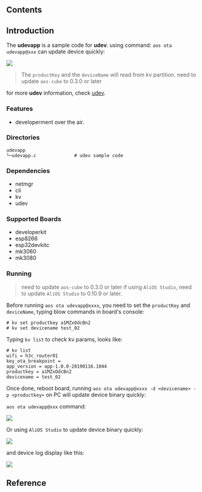 ## Contents

## Introduction

The **udevapp** is a sample code for **udev**. using command: `aos ota udevapp@xxx` can update device quickly:

![](https://img.alicdn.com/tfs/TB1GINADwTqK1RjSZPhXXXfOFXa-919-571.gif)

> The `productKey` and the `deviceName` will read from kv partition.
> need to update `aos-cube` to 0.3.0 or later

for more **udev** information, check [udev](../../middleware/uagent/udev).

### Features

- developerment over the air.

### Directories

```
udevapp
└─udevapp.c              # udev sample code
```

### Dependencies

- netmgr
- cli
- kv
- udev

### Supported Boards

- developerkit
- esp8266
- esp32devkitc
- mk3060
- mk3080

### Running

> need to update `aos-cube` to 0.3.0 or later
> if using `AliOS Studio`, need to update `AliOS Studio` to 0.10.9 or later.

Before running `aos ota udevapp@xxxx`, you need to set the `productKey` and `deviceName`, typing blow commands in board's console:

```
# kv set productkey a1MZxOdcBn2
# kv set devicename test_02
```

Typing `kv list` to check kv params, looks like:

```
# kv list
wifi = h3c_router01
key_ota_breakpoint =
app_version = app-1.0.0-20190116.1044
productkey = a1MZxOdcBn2
devicename = test_02
```

Once done, reboot board, running `aos ota udevapp@xxxx -d <devicename> -p <productkey>` on PC will update device binary quickly:

`aos ota udevapp@xxx` command:

![](https://img.alicdn.com/tfs/TB1GINADwTqK1RjSZPhXXXfOFXa-919-571.gif)

Or using `AliOS Studio` to update device binary quickly:

![](https://img.alicdn.com/tfs/TB14ROOHbrpK1RjSZTEXXcWAVXa-1140-820.gif)

and device log display like this:

![](https://img.alicdn.com/tfs/TB1ZohLDAzoK1RjSZFlXXai4VXa-926-571.gif)

## Reference

